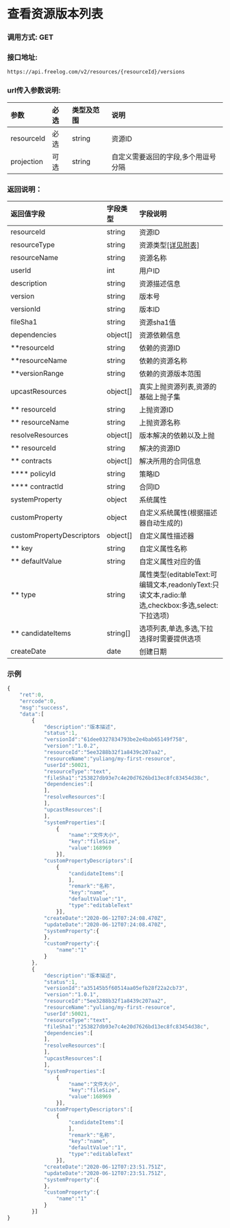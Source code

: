 # 查看资源版本列表

### 调用方式: GET

### 接口地址:

```
https://api.freelog.com/v2/resources/{resourceId}/versions
```

### url传入参数说明:

| 参数 | 必选 | 类型及范围 | 说明 |
| :--- | :--- | :--- | :--- |
| resourceId | 必选 | string | 资源ID |
| projection | 可选| string | 自定义需要返回的字段,多个用逗号分隔 |

### 返回说明：

| 返回值字段 | 字段类型 | 字段说明 |
| :--- | :--- | :--- |
| resourceId | string | 资源ID|
| resourceType | string | 资源类型[[详见附表]][资源类型] |
| resourceName | string | 资源名称 |
| userId | int | 用户ID |
| description | string | 资源描述信息 |
| version | string | 版本号 |
| versionId | string | 版本ID |
| fileSha1 | string | 资源sha1值 |
| dependencies | object[] | 资源依赖信息 |
| **resourceId | string | 依赖的资源ID |
| **resourceName | string | 依赖的资源名称 |
| **versionRange | string | 依赖的资源版本范围 |
| upcastResources | object[] | 真实上抛资源列表,资源的基础上抛子集 |
| ** resourceId | string | 上抛资源ID |
| ** resourceName | string | 上抛资源名称 |
| resolveResources | object[] | 版本解决的依赖以及上抛 |
| ** resourceId | string | 解决的资源ID |
| ** contracts | object[] | 解决所用的合同信息 |
| **** policyId | string | 策略ID |
| **** contractId | string | 合同ID |
| systemProperty | object | 系统属性 |
| customProperty | object | 自定义系统属性(根据描述器自动生成的) |
| customPropertyDescriptors | object[] | 自定义属性描述器 |
| ** key | string | 自定义属性名称 |
| ** defaultValue | string | 自定义属性对应的值 |
| ** type | string | 属性类型(editableText:可编辑文本,readonlyText:只读文本,radio:单选,checkbox:多选,select:下拉选项) |
| ** candidateItems | string[] | 选项列表,单选,多选,下拉选择时需要提供选项 |
| createDate | date | 创建日期 |


### 示例

```js
{
    "ret":0,
    "errcode":0,
    "msg":"success",
    "data":[
        {
            "description":"版本描述",
            "status":1,
            "versionId":"61dee0327834793be2e4bab65149f758",
            "version":"1.0.2",
            "resourceId":"5ee3288b32f1a8439c207aa2",
            "resourceName":"yuliang/my-first-resource",
            "userId":50021,
            "resourceType":"text",
            "fileSha1":"253827db93e7c4e20d7626bd13ec8fc83454d38c",
            "dependencies":[
            ],
            "resolveResources":[
            ],
            "upcastResources":[
            ],
            "systemProperties":[
                {
                    "name":"文件大小",
                    "key":"fileSize",
                    "value":168969
                }],
            "customPropertyDescriptors":[
                {
                    "candidateItems":[
                    ],
                    "remark":"名称",
                    "key":"name",
                    "defaultValue":"1",
                    "type":"editableText"
                }],
            "createDate":"2020-06-12T07:24:08.470Z",
            "updateDate":"2020-06-12T07:24:08.470Z",
            "systemProperty":{
            },
            "customProperty":{
                "name":"1"
            }
        },
        {
            "description":"版本描述",
            "status":1,
            "versionId":"a35145b5f60514aa05efb28f22a2cb73",
            "version":"1.0.1",
            "resourceId":"5ee3288b32f1a8439c207aa2",
            "resourceName":"yuliang/my-first-resource",
            "userId":50021,
            "resourceType":"text",
            "fileSha1":"253827db93e7c4e20d7626bd13ec8fc83454d38c",
            "dependencies":[
            ],
            "resolveResources":[
            ],
            "upcastResources":[
            ],
            "systemProperties":[
                {
                    "name":"文件大小",
                    "key":"fileSize",
                    "value":168969
                }],
            "customPropertyDescriptors":[
                {
                    "candidateItems":[
                    ],
                    "remark":"名称",
                    "key":"name",
                    "defaultValue":"1",
                    "type":"editableText"
                }],
            "createDate":"2020-06-12T07:23:51.751Z",
            "updateDate":"2020-06-12T07:23:51.751Z",
            "systemProperty":{
            },
            "customProperty":{
                "name":"1"
            }
        }]
}

```

[资源类型]: /附表/资源类型.html "资源类型"
